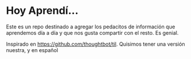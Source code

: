 # Hoy Aprendí...

Este es un repo destinado a agregar los pedacitos de información que aprendemos día a día y que nos gusta compartir con el resto. Es genial.

Inspirado en https://github.com/thoughtbot/til. Quisimos tener una versión nuestra, y en español

